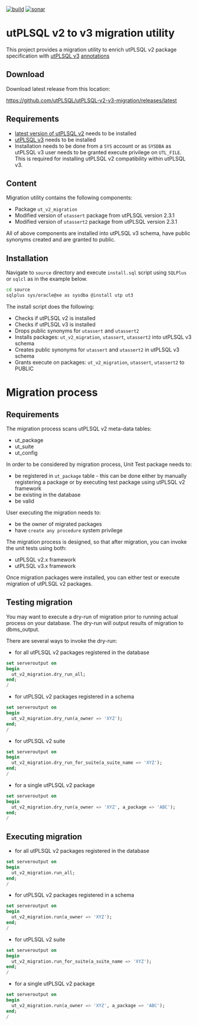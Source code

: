 [![build](https://img.shields.io/travis/utPLSQL/utPLSQL-v2-v3-migration/master.svg?label=master%20branch)](https://travis-ci.org/utPLSQL/utPLSQL-v2-v3-migration)
[![sonar](https://sonarqube.com/api/badges/gate?key=utPLSQL%3AutPLSQL-v2-v3-migration)](https://sonarqube.com/dashboard/index?id=utPLSQL%3AutPLSQL-v2-v3-migration)

# utPLSQL v2 to v3 migration utility

This project provides a migration utility to enrich utPLSQL v2 package specification with [utPLSQL v3](https://github.com/utPLSQL/utPLSQL) [annotations](https://utplsql.github.io/utPLSQL/v3.0.0/userguide/annotations.html)

## Download

Download latest release from this location:

https://github.com/utPLSQL/utPLSQL-v2-v3-migration/releases/latest


## Requirements

- [latest version of utPLSQL v2](https://github.com/utPLSQL/utPLSQL/releases/tag/utplsql-2-3-1) needs to be installed
- [utPLSQL v3](https://github.com/utPLSQL/utPLSQL/releases/latest) needs to be installed
- Installation needs to be done from a `SYS` account or as `SYSDBA` as utPLSQL v3 user needs to be granted execute privilege on `UTL_FILE`.
This is required for installing utPLSQL v2 compatibility within utPLSQL v3.


## Content

Migration utility contains the following components:

- Package `ut_v2_migration`
- Modified version of `utassert` package from utPLSQL version 2.3.1
- Modified version of `utassert2` package from utPLSQL version 2.3.1

All of above components are installed into utPLSQL v3 schema, have public synonyms created and are granted to public. 

## Installation
Navigate to `source` directory and execute `install.sql` script using `SQLPlus` or `sqlcl` as in the example below.
 
```bash
cd source
sqlplus sys/oracle@xe as sysdba @install utp ut3
```

The install script does the following:

- Checks if utPLSQL v2 is installed
- Checks if utPLSQL v3 is installed
- Drops public synonyms for `utassert` and `utassert2`  
- Installs packages: `ut_v2_migration`, `utassert`, `utassert2` into utPLSQL v3 schema
- Creates public synonyms for `utassert` and `utassert2` in utPLSQL v3 schema  
- Grants execute on packages: `ut_v2_migration`, `utassert`, `utassert2` to PUBLIC


# Migration process

## Requirements

The migration process scans utPLSQL v2 meta-data tables: 
- ut_package
- ut_suite
- ut_config

In order to be considered by migration process, Unit Test package needs to:
- be registered in `ut_package` table - this can be done either by manually registering a package or by executing test package using utPLSQL v2 framework
- be existing in the database
- be valid

User executing the migration needs to:
- be the owner of migrated packages
- have `create any procedure` system privilege 

The migration process is designed, so that after migration, you can invoke the unit tests using both:
- utPLSQL v2.x framework
- utPLSQL v3.x framework

Once migration packages were installed, you can either test or execute migration of utPLSQL v2 packages.

## Testing migration

You may want to execute a dry-run of migration prior to running actual process on your database.
The dry-run will output results of migration to dbms_output.

There are several ways to invoke the dry-run:

- for all utPLSQL v2 packages registered in the database

```sql
set serveroutput on
begin
  ut_v2_migration.dry_run_all;
end;
/
```

- for utPLSQL v2 packages registered in a schema

```sql
set serveroutput on
begin
  ut_v2_migration.dry_run(a_owner => 'XYZ');
end;
/
```

- for utPLSQL v2 suite

```sql
set serveroutput on
begin
  ut_v2_migration.dry_run_for_suite(a_suite_name => 'XYZ');
end;
/
```

- for a single utPLSQL v2 package

```sql
set serveroutput on
begin
  ut_v2_migration.dry_run(a_owner => 'XYZ', a_package => 'ABC');
end;
/
```

## Executing migration

- for all utPLSQL v2 packages registered in the database

```sql
set serveroutput on
begin
  ut_v2_migration.run_all;
end;
/
```

- for utPLSQL v2 packages registered in a schema

```sql
set serveroutput on
begin
  ut_v2_migration.run(a_owner => 'XYZ');
end;
/
```

- for utPLSQL v2 suite

```sql
set serveroutput on
begin
  ut_v2_migration.run_for_suite(a_suite_name => 'XYZ');
end;
/
```

- for a single utPLSQL v2 package

```sql
set serveroutput on
begin
  ut_v2_migration.run(a_owner => 'XYZ', a_package => 'ABC');
end;
/
```
